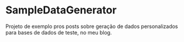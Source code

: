 SampleDataGenerator
===================

Projeto de exemplo pros posts sobre geração de dados personalizados para bases de dados de teste, no meu blog.